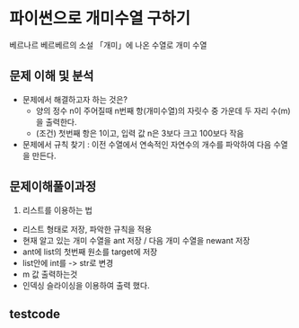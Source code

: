 # 파이썬으로 개미수열 구하기 
 베르나르 베르베르의 소설 「개미」에 나온 수열로 개미 수열

 ## 문제 이해 및 분석
- 문제에서 해결하고자 하는 것은? 
    - 양의 정수 n이 주어질때 n번째 항(개미수열)의 자릿수 중 가운데 두 자리 수(m)을 출력한다.
    - (조건) 첫번째 항은 1이고, 입력 값 n은 3보다 크고 100보다 작음 
- 문제에서 규칙 찾기 : 이전 수열에서 연속적인 자연수의 개수를 파악하여 다음 수열을 만든다.

## 문제이해풀이과정 
1. 리스트를 이용하는 법 
- 리스트 형태로 저장, 파악한 규칙을 적용 
- 현재 알고 있는 개미 수열을 ant 저장 / 다음 개미 수열을 newant 저장 
- ant에 list의 첫번째 원소를 target에 저장 
- list안에 int를 -> str로 변경 
- m 값 출력하는것 
- 인덱싱 슬라이싱을 이용하여 출력 했다. 

## testcode 
